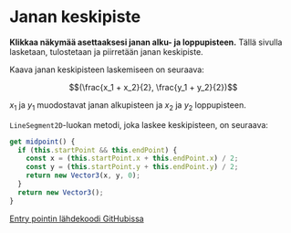 # Janan keskipiste

**Klikkaa näkymää asettaaksesi janan alku- ja loppupisteen.**
Tällä sivulla lasketaan, tulostetaan ja piirretään janan
keskipiste.

Kaava janan keskipisteen laskemiseen on seuraava:

$$(\frac{x_1 + x_2}{2}, \frac{y_1 + y_2}{2})$$

$x_1$ ja $y_1$ muodostavat janan alkupisteen ja $x_2$ ja $y_2$
loppupisteen.

`LineSegment2D`-luokan metodi, joka laskee keskipisteen, on
seuraava:

```typescript
get midpoint() {
  if (this.startPoint && this.endPoint) {
    const x = (this.startPoint.x + this.endPoint.x) / 2;
    const y = (this.startPoint.y + this.endPoint.y) / 2;
    return new Vector3(x, y, 0);
  }
  return new Vector3();
}
```

[Entry pointin lähdekoodi GitHubissa](https://github.com/mkkekkonen/TS-Math/blob/master/math/src/entryPoints/1_1_2_segmentmidpoint.ts)

